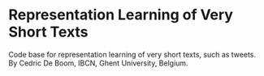 Representation Learning of Very Short Texts
===========
Code base for representation learning of very short texts, such as tweets.
By Cedric De Boom, IBCN, Ghent University, Belgium.
